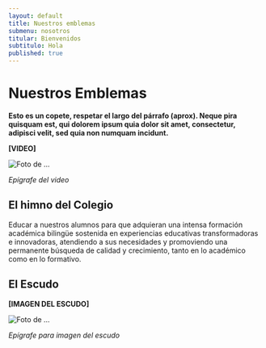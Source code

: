 ```yaml
---
layout: default
title: Nuestros emblemas
submenu: nosotros
titular: Bienvenidos
subtitulo: Hola
published: true
---
```


# Nuestros Emblemas
 
**Esto es un copete, respetar el largo del párrafo (aprox). Neque pira quisquam est, qui dolorem ipsum quia dolor sit amet, consectetur, adipisci velit, sed quia non numquam incidunt.**
 
**[VIDEO]**

![Foto de ...](http://placeimg.com/720/300/people)

*Epígrafe del video*


## El himno del Colegio
Educar a nuestros alumnos para que adquieran una intensa formación académica bilingüe sostenida en experiencias educativas transformadoras e innovadoras, atendiendo a sus necesidades y promoviendo una permanente búsqueda de calidad y crecimiento, tanto en lo académico como en lo formativo. 

## El Escudo

**[IMAGEN DEL ESCUDO]**

![Foto de ...](http://placeimg.com/200/200/arch)

*Epígrafe para imagen del escudo*